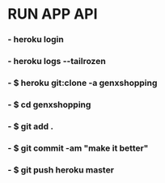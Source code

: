 # RUN APP API 
### - heroku login
### - heroku logs --tailrozen
### - $ heroku git:clone -a genxshopping
### - $ cd genxshopping
### - $ git add .
### - $ git commit -am "make it better"
### - $ git push heroku master